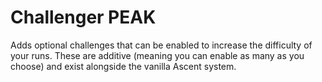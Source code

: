 # Challenger PEAK
Adds optional challenges that can be enabled to increase the difficulty of your runs. These are additive (meaning you can enable as many as you choose) and exist alongside the vanilla Ascent system.

